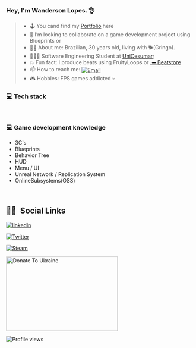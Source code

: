 ### Hey, I'm Wanderson Lopes. 👌

> - 🕹  You cand find my [Portfolio](https://wandin.github.io/portfoliogithub.io/) here 
> - 👯 I’m looking to collaborate on a game development project using <img align="center" src="https://img.shields.io/badge/UnrealEngine-black?style=plastic&logo=UnrealEngine" alt=""/> Blueprints or <img align="center" src="https://img.shields.io/badge/C++-blue?style=plastic&logo=cplusplus" alt=""/>
> - 👲🏽 About me: Brazilian, 30 years old, living with 🐕(Gringo).
> - 👨🏽‍🎓 Software Engineering Student at [UniCesumar](https://www.unicesumar.edu.br/english/);
> - 💥 Fun fact: I produce beats using FruityLoops or <a href="https://player.beatstars.com/?storeId=129064" target="_blank">
  <img align="center" src="https://img.shields.io/badge/AbletonLive-grey?style=plastic&logo=abletonlive" alt=""/> ⬅ Beatstore </a>
> - 📫 How to reach me: <a href="mailto:wanderson.lopes@outlook.com" target="_blank"><img align="center" src="https://img.shields.io/badge/-Email-05122A?style=plastic&logo=microsoftoutlook" alt="Email"/></a>
> - 🎮 Hobbies: FPS games addicted 💀

### 💻 Tech stack

 <p>
 <img align="center" src="https://img.shields.io/badge/UnrealEngine-black?style=plastic&logo=UnrealEngine" alt=""/>
 <img align="center" src="https://img.shields.io/badge/-Blueprints-black?style=plastic&logo=blueprint" alt=""/> 
 <img align="center" src="https://img.shields.io/badge/C++-blue?style=plastic&logo=cplusplus" alt=""/>
 <img align="center" src="https://img.shields.io/badge/Visual Studio-blueviolet?style=plastic&logo=visualstudio" alt=""/>
 <img align="center" src="https://img.shields.io/badge/-Git-05122A?style=plastic&logo=git" alt=""/>
 <img align="center" src="https://img.shields.io/badge/-GitHub-blueviolet?style=plastic&logo=github" alt=""/>
 <img align="center" src="https://img.shields.io/badge/-Markdown-05122A?style=plastic&logo=markdown" alt=""/>
 </p>
 
### 💻 Game development knowledge
  - 3C's
  - Blueprints
  - Behavior Tree
  - HUD
  - Menu / UI
  - Unreal Network / Replication System
  - OnlineSubsystems(OSS)
<p>
<img align="center" src="https://img.shields.io/badge/SteamWorks-05122A?style=for-the-badge&logo=steamworks" alt=""/>
<img align="center" src="https://img.shields.io/badge/Steam OSS-05122A?style=for-the-badge&logo=steam" alt=""/>
 </p>

## 🤝🏽 &nbsp;Social Links
<p>
<a href="https://www.linkedin.com/in/wanderson-lopes/" target="_blank"><img align="center" src="https://img.shields.io/badge/-LinkedIn-2E75B4?style=plastic&logo=linkedin" alt="linkedin"/>  </a>

<a href="https://twitter.com/wdnfps" target="_blank"><img align="center" src="https://img.shields.io/badge/-Twitter-1DA1F2?style=plastic&logo=twitter" alt="Twitter"/>  </a>

<a href="https://steamcommunity.com/id/wandinfps/" target="_blank">
  <img align="center" src="https://img.shields.io/badge/-Steam-05122A?style=plastic&logo=steam" alt="Steam"/></p></a>



<p>
<a href="https://donate.redcrossredcrescent.org/ua/donate/~my-donation?_cv=1" target="_blank">
  <img align="center" src="https://blog.bolt.eu/wp-content/uploads/2022/03/BoltStandsWithUkraine.png" alt="Donate To Ukraine" title="Donate to Ukraine" width="300" height="200"/> </p>
 </a>


<a>
  <p align="left"> <img src="https://komarev.com/ghpvc/?username=wandin&color=green" alt="Profile views" /> </p>
</a>
